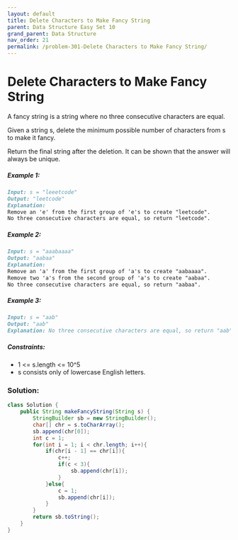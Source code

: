 ```yaml
---
layout: default
title: Delete Characters to Make Fancy String
parent: Data Structure Easy Set 10
grand_parent: Data Structure
nav_order: 21
permalink: /problem-301-Delete Characters to Make Fancy String/
---
```

# Delete Characters to Make Fancy String

A fancy string is a string where no three consecutive characters are equal.

Given a string s, delete the minimum possible number of characters from s to make it fancy.

Return the final string after the deletion. It can be shown that the answer will always be unique.

##### Example 1:
```markdown
Input: s = "leeetcode"
Output: "leetcode"
Explanation:
Remove an 'e' from the first group of 'e's to create "leetcode".
No three consecutive characters are equal, so return "leetcode".
```
##### Example 2:
```markdown
Input: s = "aaabaaaa"
Output: "aabaa"
Explanation:
Remove an 'a' from the first group of 'a's to create "aabaaaa".
Remove two 'a's from the second group of 'a's to create "aabaa".
No three consecutive characters are equal, so return "aabaa".
```
##### Example 3:
```markdown
Input: s = "aab"
Output: "aab"
Explanation: No three consecutive characters are equal, so return "aab".
```
##### Constraints:
* 1 <= s.length <= 10^5
* s consists only of lowercase English letters.

### Solution:
```java
class Solution {
    public String makeFancyString(String s) {
        StringBuilder sb = new StringBuilder();
        char[] chr = s.toCharArray();
        sb.append(chr[0]);
        int c = 1;
        for(int i = 1; i < chr.length; i++){
            if(chr[i - 1] == chr[i]){
                c++;
                if(c < 3){
                    sb.append(chr[i]);
                }
            }else{
                c = 1;
                sb.append(chr[i]);
            } 
        }
        return sb.toString(); 
    }
}
```